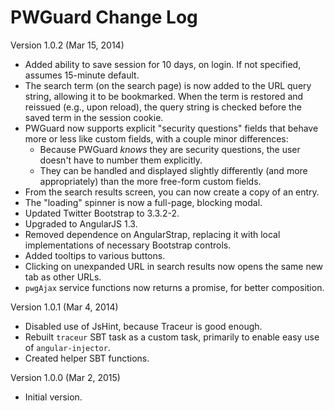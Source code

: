 # PWGuard Change Log

Version 1.0.2 (Mar 15, 2014)

* Added ability to save session for 10 days, on login. If not specified,
  assumes 15-minute default.
* The search term (on the search page) is now added to the URL query string,
  allowing it to be bookmarked. When the term is restored and reissued
  (e.g., upon reload), the query string is checked before the saved term
  in the session cookie.
* PWGuard now supports explicit "security questions" fields that behave more
  or less like custom fields, with a couple minor differences:
  - Because PWGuard _knows_ they are security questions, the user doesn't have
    to number them explicitly.
  - They can be handled and displayed slightly differently (and more
    appropriately) than the more free-form custom fields.
* From the search results screen, you can now create a copy of an entry.
* The "loading" spinner is now a full-page, blocking modal.
* Updated Twitter Bootstrap to 3.3.2-2.
* Upgraded to AngularJS 1.3.
* Removed dependence on AngularStrap, replacing it with local implementations
  of necessary Bootstrap controls.
* Added tooltips to various buttons.
* Clicking on unexpanded URL in search results now opens the same new tab
  as other URLs.
* `pwgAjax` service functions now returns a promise, for better composition.

Version 1.0.1 (Mar 4, 2014)

* Disabled use of JsHint, because Traceur is good enough.
* Rebuilt `traceur` SBT task as a custom task, primarily to enable easy use
  of `angular-injector`.
* Created helper SBT functions.

Version 1.0.0 (Mar 2, 2015)

* Initial version.

